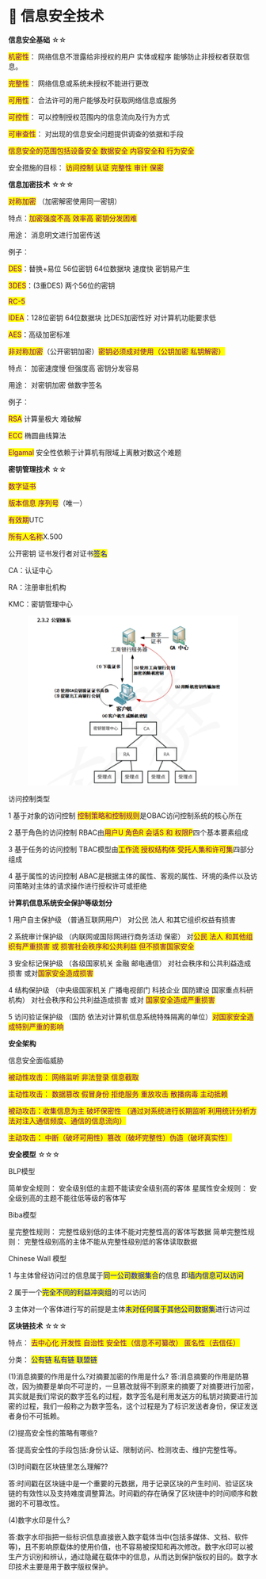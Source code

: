 # 🥹 信息安全技术

**信息安全基础** ☆☆&#x20;

<mark style="color:purple;">机密性</mark>： 网络信息不泄露给非授权的用户 实体或程序 能够防止非授权者获取信息。&#x20;

<mark style="color:purple;">完整性</mark>： 网络信息或系统未授权不能进行更改&#x20;

<mark style="color:purple;">可用性</mark>： 合法许可的用户能够及时获取网络信息或服务&#x20;

<mark style="color:purple;">可控性</mark>： 可以控制授权范围内的信息流向及行为方式&#x20;

<mark style="color:purple;">可审查性</mark>： 对出现的信息安全问题提供调查的依据和手段

<mark style="color:purple;">信息安全的范围包括设备安全 数据安全 内容安全和 行为安全</mark>

安全措施的目标： <mark style="color:purple;">访问控制 认证 完整性 审计 保密</mark>



**信息加密技术** ☆☆☆

<mark style="color:purple;">对称加密</mark> （加密解密使用同一密钥）

特点：<mark style="color:purple;">加密强度不高 效率高 密钥分发困难</mark>

用途： 消息明文进行加密传送&#x20;

例子：&#x20;

<mark style="color:purple;">DES</mark>：替换+易位 56位密钥 64位数据块 速度快 密钥易产生&#x20;

<mark style="color:purple;">3DES</mark>：(3重DES) 两个56位的密钥&#x20;

<mark style="color:purple;">RC-5</mark>

<mark style="color:purple;">IDEA</mark>：128位密钥 64位数据块 比DES加密性好 对计算机功能要求低&#x20;

<mark style="color:purple;">AES</mark>：高级加密标准



<mark style="color:purple;">非对称加密</mark>（公开密钥加密）<mark style="color:purple;">密钥必须成对使用（公钥加密 私钥解密）</mark>&#x20;

特点： 加密速度慢 但强度高 密钥分发容易&#x20;

用途： 对密钥加密 做数字签名&#x20;

例子：

<mark style="color:purple;">RSA</mark> 计算量极大 难破解

<mark style="color:purple;">ECC</mark> 椭圆曲线算法&#x20;

<mark style="color:purple;">Elgamal</mark> 安全性依赖于计算机有限域上离散对数这个难题



**密钥管理技术** ☆☆

<mark style="color:purple;">数字证书</mark>&#x20;

<mark style="color:purple;">版本信息 序列号</mark>（唯一）&#x20;

<mark style="color:purple;">有效期</mark>UTC&#x20;

<mark style="color:purple;">所有人名称</mark>X.500&#x20;

公开密钥 证书发行者对证书<mark style="color:blue;">签名</mark>

CA：认证中心&#x20;

RA：注册审批机构

&#x20;KMC：密钥管理中心&#x20;

<figure><img src="../.gitbook/assets/Pasted image 20250208105234.png" alt=""><figcaption></figcaption></figure>

访问控制类型&#x20;

1 基于对象的访问控制 <mark style="color:purple;">控制策略和控制规则</mark>是OBAC访问控制系统的核心所在&#x20;

2 基于角色的访问控制 RBAC由<mark style="color:purple;">用户U 角色R 会话S 和 权限P</mark>四个基本要素组成&#x20;

3 基于任务的访问控制 TBAC模型由<mark style="color:purple;">工作流 授权结构体 受托人集和许可集</mark>四部分组成&#x20;

4 基于属性的访问控制 ABAC是根据主体的属性、客观的属性、环境的条件以及访问策略对主体的请求操作进行授权许可或拒绝

**计算机信息系统安全保护等级划分**

1 用户自主保护级 （普通互联网用户） 对公民 法人 和其它组织权益有损害&#x20;

2 系统审计保护级 （内联网或国际网进行商务活动 保密） 对<mark style="color:purple;">公民 法人 和其他组织有严重损害 或 损害社会秩序和公共利益 但不损害国家安全</mark>

3 安全标记保护级 （各级国家机关 金融 邮电通信） 对社会秩序和公共利益造成损害 或对<mark style="color:purple;">国家安全造成损害</mark>

&#x20;4 结构保护级 （中央级国家机关 广播电视部门 科技企业 国防建设 国家重点科研机构） 对社会秩序和公共利益造成损害 或对 <mark style="color:purple;">国家安全造成严重损害</mark>

5 访问验证保护级 （国防 依法对计算机信息系统特殊隔离的单位）<mark style="color:purple;">对国家安全造成特别严重的影响</mark>



**安全架构**&#x20;

信息安全面临威胁

<mark style="color:purple;">被动性攻击： 网络监听 非法登录 信息截取</mark>

<mark style="color:purple;">主动性攻击： 数据篡改 假冒身份 拒绝服务 重放攻击 散播病毒 主动抵赖</mark>

<mark style="color:purple;">被动攻击：收集信息为主 破坏保密性 （通过对系统进行长期监听 利用统计分析方法对注入通信频度、通信的信息流向）</mark>

<mark style="color:purple;">主动攻击： 中断（破坏可用性）篡改（破坏完整性）伪造（破坏真实性）</mark>



**安全模型** ☆☆☆

BLP模型

简单安全规则： 安全级别低的主题不能读安全级别高的客体 星属性安全规则： 安全级别高的主题不能往低等级的客体写

Biba模型

星完整性规则： 完整性级别低的主体不能对完整性高的客体写数据 简单完整性规则： 完整性级别高的主体不能从完整性级别低的客体读取数据

Chinese Wall 模型&#x20;

1 与主体曾经访问过的信息属于<mark style="color:blue;">同一公司数据集合</mark>的信息 即<mark style="color:blue;">墙内信息可以访问</mark>

2 属于一个<mark style="color:blue;">完全不同的利益冲突组</mark>的可以访问&#x20;

3 主体对一个客体进行写的前提是主体<mark style="color:blue;">未对任何属于其他公司数据集</mark>进行访问过



**区块链技术** ☆☆☆

特点： <mark style="color:purple;">去中心化 开发性 自治性 安全性（信息不可纂改） 匿名性（去信任）</mark>

分类： <mark style="color:blue;">公有链 私有链 联盟链</mark>



(1)消息摘要的作用是什么?对摘要加密的作用是什么? 答:消息摘要的作用是防篡改，因为摘要是单向不可逆的，一旦篡改就得不到原来的摘要了对摘要进行加密，其实就是我们常说的数字签名的过程，数字签名是利用发送方的私钥对摘要进行加密的过程，我们一般称之为数字签名，这个过程是为了标识发送者身份，保证发送者身份不可抵赖。



(2)提高安全性的策略有哪些?&#x20;

答:提高安全性的手段包括:身份认证、限制访问、检测攻击、维护完整性等。



(3)时间戳在区块链里怎么理解??

答:时间戳在区块链中是一个重要的元数据，用于记录区块的产生时间、验证区块链的有效性以及支持难度调整算法。时间戳的存在确保了区块链中的时间顺序和数据的不可篡改性。



(4)数字水印是什么?&#x20;

答:数字水印指把一些标识信息直接嵌入数字载体当中(包括多媒体、文档、软件等)，且不影响原载体的使用价值，也不容易被探知和再次修改。数字水印可以被生产方识别和辨认，通过隐藏在载体中的信息，从而达到保护版权的目的。数字水印技术主要是用于数字版权保护。

